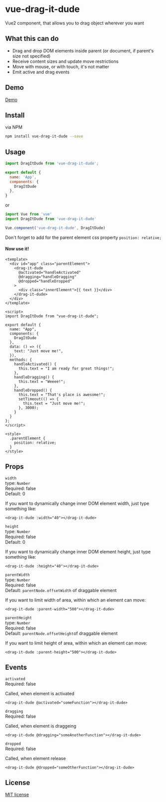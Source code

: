 # vue-drag-it-dude

Vue2 component, that allows you to drag object wherever you want

## What this can do

* Drag and drop DOM elements inside parent (or document, if parent's size not specified)
* Receive content sizes and update move restrictions
* Move with mouse, or with touch, it's not matter
* Emit active and drag events

## Demo

[Demo](https://pp6x2qk5qm.codesandbox.io/)

## Install

via NPM
```bash
npm install vue-drag-it-dude --save
```

## Usage

```js
import DragItDude from 'vue-drag-it-dude';

export default {
  name: 'App',
  components: {
    DragItDude
  },
}
```

or

```js
import Vue from 'vue'
import DragItDude from 'vue-drag-it-dude'

Vue.component('vue-drag-it-dude', DragItDude)
```

Don't forget to add for the parent element css property `position: relative;`

#### Now use it!

```vue
<template>
  <div id="app" class="parentElement">
    <drag-it-dude
      @activated="handleActivated"
      @dragging="handleDragging"
      @dropped="handleDropped"
    >
      <div class="innerElement">{{ text }}</div>
    </drag-it-dude>
  </div>
</template>

<script>
import DragItDude from "vue-drag-it-dude";

export default {
  name: "App",
  components: {
    DragItDude
  },
  data: () => ({
    text: "Just move me!",
  }),
  methods: {
    handleActivated() {
      this.text = "I am ready for great things!";
    },
    handleDragging() {
      this.text = "Weeee!";
    },
    handleDropped() {
      this.text = "That's place is awesome!";
      setTimeout(() => {
        this.text = "Just move me!";
      }, 3000);
    }
  }
};
</script>

<style>
  .parentElement {
    position: relative;
  }
</style>
```

## Props

`width`<br>
type: `Number`<br>
Required: false<br>
Default: 0

If you want to dynamically change inner DOM element width, just type something like:

```vue
<drag-it-dude :width="40"></drag-it-dude>
```

`height`<br>
type: `Number`<br>
Required: false<br>
Default: 0

If you want to dynamically change inner DOM element height, just type something like:

```vue
<drag-it-dude :height="40"></drag-it-dude>
```


`parentWidth`<br>
type: `Number`<br>
Required: false<br>
Default: `parentNode.offsetWidth` of draggable element 

If you want to limit width of area, within which an element can move:

```vue
<drag-it-dude :parent-width="500"></drag-it-dude>
```



`parentHeight`<br>
type: `Number`<br>
Required: false<br>
Default: `parentNode.offsetHeight`of draggable element 

If you want to limit height of area, within which an element can move:

```vue
<drag-it-dude :parent-height="500"></drag-it-dude>
```

## Events
`activated`<br>
Required: false

Called, when element is activated

```vue
<drag-it-dude @activated="someFunction"></drag-it-dude>
```

`dragging`<br>
Required: false

Called, when element is draggeing

```vue
<drag-it-dude @dragging="someAnotherFunction"></drag-it-dude>
```

`dropped`<br>
Required: false

Called, when element release

```vue
<drag-it-dude @dropped="someOtherFunction"></drag-it-dude>
```

## License

[MIT license](LICENSE)
